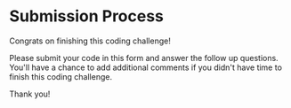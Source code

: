 # Submission Process
Congrats on finishing this coding challenge!

Please submit your code in this form and answer the follow up questions. You'll have a chance to add additional comments if you didn't have time to finish this coding challenge. 



Thank you!